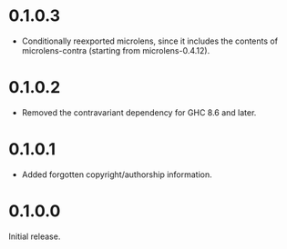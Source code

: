 # 0.1.0.3

* Conditionally reexported microlens, since it includes the contents of microlens-contra (starting from microlens-0.4.12).

# 0.1.0.2

* Removed the contravariant dependency for GHC 8.6 and later.

# 0.1.0.1

* Added forgotten copyright/authorship information.

# 0.1.0.0

Initial release.
